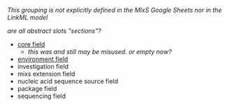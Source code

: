 _This grouping is not explicitly defined in the MIxS Google Sheets nor in the LinkML model_

_are all abstract slots "sections"?_

* [core field](core_field.md)
  * _this was and still may be misused. or empty now?_
* [environment field](environment_field.md)
* investigation field
* mixs extension field
* nucleic acid sequence source field
* package field
* sequencing field